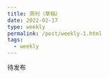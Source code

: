 ```yaml
---
title: 周刊（草稿）
date: 2022-02-17
type: weekly
permalink: /post/weekly-1.html
tags: 
  - weekly
---
```


待发布